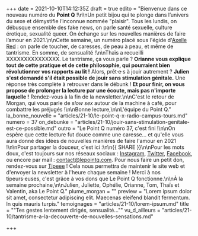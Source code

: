 +++
date = 2021-10-10T14:12:35Z
draft = true
edito = "Bienvenue dans ce nouveau numéro du **Point Q** !\n\nUn petit bijou qui te plonge dans l’univers du sexe et démystifie l’inconnue nommée \"plaisir\". Tous les lundis, on débusque ensemble des fake news, on parle santé sexuelle, culture érotique, sexualité queer. On échange sur les nouvelles manières de faire l’amour en 2021.\n\nCette semaine, un numéro placé sous l'égide d'[Axelle Red](https://www.youtube.com/watch?v=iXKkxZ7U-lo) : on parle de toucher, de caresses, de peau à peau, et même de tantrisme. En somme, de sensualité !\n\nThaïs a recueilli XXXXXXXXXXXXXXX. Le tantrisme, ça vous parle ? **Orianne vous explique tout de cette pratique et de cette philosophie, qui pourraient bien révolutionner vos rapports au lit !** Alors, prêt·e·s à jouir autrement ? **Julien s'est demandé s'il était possible de jouir sans stimulation génitale.** Une réponse très complète à retrouver dans le débunk ! **Et pour finir, on vous propose de prolonger la lecture par une écoute, mais pas n'importe laquelle !** Rendez-vous à la fin de la newsletter.\n\nC'est le retour de Morgan, qui vous parle de _slow sex_ autour de la machine à café, pour combattre les préjugés !\n\nBonne lecture,\n\nL'équipe du Point Q."
la_bonne_nouvelle = "articles/21-10/le-point-q-x-radio-campus-tours.md"
numero = 37
on_debunke = "articles/21-10/jouir-sans-stimulation-genitale-est-ce-possible.md"
outro = "Le Point Q numéro 37, c'est fini !\n\nOn espère que cette lecture fut douce comme une caresse... et qu'elle vous aura donné des idées de nouvelles manières de faire l'amour en 2021 !\n\nPour partager la douceur, c'est ici :\n\n{{ SHARE }}\n\nPour les mots doux, c'est toujours sur nos réseaux sociaux : [Instagram](https://www.instagram.com/lepoint.q/?hl=fr), [Twitter](https://twitter.com/LePointQ), [Facebook](https://www.facebook.com/lepointq.news/), ou encore par mail : contact@lepointq.com. Pour nous faire un petit don, rendez-vous sur [Tipeee](https://fr.tipeee.com/le-point-q) ! Cela nous permettra de maintenir le site web et d'envoyer la newsletter à l'heure chaque semaine ! Merci à nos tipeurs·euses, c'est grâce à vos dons que Le Point Q fonctionne.\n\nÀ la semaine prochaine,\n\nJulien, Juliette, Ophélie, Orianne, Tom, Thaïs et Valentin, aka Le Point Q."
plume_morgan = ""
preview = "Lorem ipsum dolor sit amet, consectetur adipiscing elit. Maecenas eleifend blandit fermentum. In quis mauris turpis."
temoignages = "articles/21-10/lorem-ipsum.md"
title = "\"Tes gestes lentement dirigés, sensualité...\""
vu_d_ailleurs = "articles/21-10/tantrisme-a-la-decouverte-de-nouvelles-sensations.md"

+++
